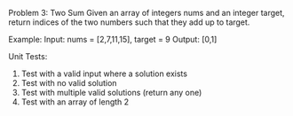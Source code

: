 Problem 3: Two Sum
Given an array of integers nums and an integer target, return indices of the two numbers such that they add up to target.

Example:
Input: nums = [2,7,11,15], target = 9
Output: [0,1]

Unit Tests:
1. Test with a valid input where a solution exists
2. Test with no valid solution
3. Test with multiple valid solutions (return any one)
4. Test with an array of length 2
